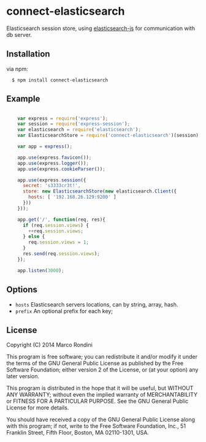 # connect-elasticsearch

  Elasticsearch session store, using [elasticsearch-js](https://github.com/elasticsearch/elasticsearch-js) for communication with db server.

## Installation

  via npm:

      $ npm install connect-elasticsearch

## Example
```javascript

    var express = require('express');
    var session = require('express-session');
    var elasticsearch = require('elasticsearch');
    var ElasticsearchStore = require('connect-elasticsearch')(session);

    var app = express();

    app.use(express.favicon());
    app.use(express.logger());
    app.use(express.cookieParser());

    app.use(express.session({
      secret: 's3333cr3t!',
      store: new ElasticsearchStore(new elasticsearch.Client({
        hosts: [ '192.168.26.129:9200' ]
      }))
    }));

    app.get('/', function(req, res){
      if (req.session.views) {
        ++req.session.views;
      } else {
        req.session.views = 1;
      }
      res.send(req.session.views);
    });

    app.listen(3000);
```

## Options
- `hosts` Elasticsearch servers locations, can by string, array, hash.
- `prefix` An optional prefix for each key;


## License

Copyright (C) 2014 Marco Rondini

This program is free software; you can redistribute it and/or
modify it under the terms of the GNU General Public License
as published by the Free Software Foundation; either version 2
of the License, or (at your option) any later version.

This program is distributed in the hope that it will be useful,
but WITHOUT ANY WARRANTY; without even the implied warranty of
MERCHANTABILITY or FITNESS FOR A PARTICULAR PURPOSE.  See the
GNU General Public License for more details.

You should have received a copy of the GNU General Public License
along with this program; if not, write to the Free Software
Foundation, Inc., 51 Franklin Street, Fifth Floor, Boston, MA  02110-1301, USA.
